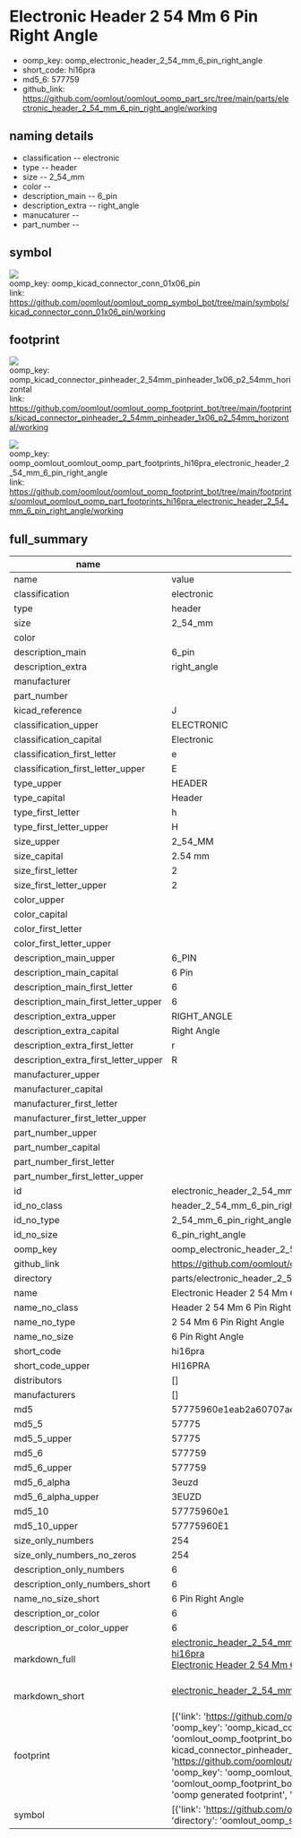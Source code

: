 # Electronic Header 2 54 Mm 6 Pin Right Angle

  
* oomp_key: oomp_electronic_header_2_54_mm_6_pin_right_angle 
* short_code: hi16pra
* md5_6: 577759  
* github_link: https://github.com/oomlout/oomlout_oomp_part_src/tree/main/parts/electronic_header_2_54_mm_6_pin_right_angle/working  
## naming details
* classification -- electronic
* type -- header
* size -- 2_54_mm
* color -- 
* description_main -- 6_pin
* description_extra -- right_angle
* manucaturer -- 
* part_number -- 



## symbol

![](symbol/{index}/working/working_600.png)  
oomp_key: oomp_kicad_connector_conn_01x06_pin  
link: https://github.com/oomlout/oomlout_oomp_symbol_bot/tree/main/symbols/kicad_connector_conn_01x06_pin/working  

## footprint

![](footprint/{index}/working/working_600.png)  
oomp_key: oomp_kicad_connector_pinheader_2_54mm_pinheader_1x06_p2_54mm_horizontal  
link: https://github.com/oomlout/oomlout_oomp_footprint_bot/tree/main/footprints/kicad_connector_pinheader_2_54mm_pinheader_1x06_p2_54mm_horizontal/working  

![](footprint/{index}/working/working_600.png)  
oomp_key: oomp_oomlout_oomlout_oomp_part_footprints_hi16pra_electronic_header_2_54_mm_6_pin_right_angle  
link: https://github.com/oomlout/oomlout_oomp_footprint_bot/tree/main/footprints/oomlout_oomlout_oomp_part_footprints_hi16pra_electronic_header_2_54_mm_6_pin_right_angle/working  

## full_summary
| name | value | 
| --- | --- | 
| name | value | 
| classification | electronic | 
| type | header | 
| size | 2_54_mm | 
| color |  | 
| description_main | 6_pin | 
| description_extra | right_angle | 
| manufacturer |  | 
| part_number |  | 
| kicad_reference | J | 
| classification_upper | ELECTRONIC | 
| classification_capital | Electronic | 
| classification_first_letter | e | 
| classification_first_letter_upper | E | 
| type_upper | HEADER | 
| type_capital | Header | 
| type_first_letter | h | 
| type_first_letter_upper | H | 
| size_upper | 2_54_MM | 
| size_capital | 2.54 mm | 
| size_first_letter | 2 | 
| size_first_letter_upper | 2 | 
| color_upper |  | 
| color_capital |  | 
| color_first_letter |  | 
| color_first_letter_upper |  | 
| description_main_upper | 6_PIN | 
| description_main_capital | 6 Pin | 
| description_main_first_letter | 6 | 
| description_main_first_letter_upper | 6 | 
| description_extra_upper | RIGHT_ANGLE | 
| description_extra_capital | Right Angle | 
| description_extra_first_letter | r | 
| description_extra_first_letter_upper | R | 
| manufacturer_upper |  | 
| manufacturer_capital |  | 
| manufacturer_first_letter |  | 
| manufacturer_first_letter_upper |  | 
| part_number_upper |  | 
| part_number_capital |  | 
| part_number_first_letter |  | 
| part_number_first_letter_upper |  | 
| id | electronic_header_2_54_mm_6_pin_right_angle | 
| id_no_class | header_2_54_mm_6_pin_right_angle | 
| id_no_type | 2_54_mm_6_pin_right_angle | 
| id_no_size | 6_pin_right_angle | 
| oomp_key | oomp_electronic_header_2_54_mm_6_pin_right_angle | 
| github_link | https://github.com/oomlout/oomlout_oomp_part_src/tree/main/parts/electronic_header_2_54_mm_6_pin_right_angle/working | 
| directory | parts/electronic_header_2_54_mm_6_pin_right_angle | 
| name | Electronic Header 2 54 Mm 6 Pin Right Angle | 
| name_no_class | Header 2 54 Mm 6 Pin Right Angle | 
| name_no_type | 2 54 Mm 6 Pin Right Angle | 
| name_no_size | 6 Pin Right Angle | 
| short_code | hi16pra | 
| short_code_upper | HI16PRA | 
| distributors | [] | 
| manufacturers | [] | 
| md5 | 57775960e1eab2a60707ae1970cdcd09 | 
| md5_5 | 57775 | 
| md5_5_upper | 57775 | 
| md5_6 | 577759 | 
| md5_6_upper | 577759 | 
| md5_6_alpha | 3euzd | 
| md5_6_alpha_upper | 3EUZD | 
| md5_10 | 57775960e1 | 
| md5_10_upper | 57775960E1 | 
| size_only_numbers | 254 | 
| size_only_numbers_no_zeros | 254 | 
| description_only_numbers | 6 | 
| description_only_numbers_short | 6 | 
| name_no_size_short | 6 Pin Right Angle | 
| description_or_color | 6 | 
| description_or_color_upper | 6 | 
| markdown_full | [electronic_header_2_54_mm_6_pin_right_angle](https://github.com/oomlout/oomlout_oomp_part_src/tree/main/parts/electronic_header_2_54_mm_6_pin_right_angle/working)<br>[hi16pra](https://github.com/oomlout/oomlout_oomp_part_src/tree/main/parts/electronic_header_2_54_mm_6_pin_right_angle/working)<br>[Electronic Header 2 54 Mm 6 Pin Right Angle](https://github.com/oomlout/oomlout_oomp_part_src/tree/main/parts/electronic_header_2_54_mm_6_pin_right_angle/working)<br><br> | 
| markdown_short | [electronic_header_2_54_mm_6_pin_right_angle](https://github.com/oomlout/oomlout_oomp_part_src/tree/main/parts/electronic_header_2_54_mm_6_pin_right_angle/working)<br><br> | 
| footprint | [{'link': 'https://github.com/oomlout/oomlout_oomp_footprint_bot/tree/main/foootprntss/kicad_connector_pinheader_2_54mm_pinheader_1x06_p2_54mm_horizontal', 'oomp_key': 'oomp_kicad_connector_pinheader_2_54mm_pinheader_1x06_p2_54mm_horizontal', 'directory': 'oomlout_oomp_footprint_bot/footprints/kicad_connector_pinheader_2_54mm_pinheader_1x06_p2_54mm_horizontal//working/working.kicad_mod', 'note': 'source footprint kicad_connector_pinheader_2_54mm_pinheader_1x06_p2_54mm_horizontal', 'index': 0}, {'link': 'https://github.com/oomlout/oomlout_oomp_footprint_bot/tree/main/foootprntss/oomlout_oomlout_oomp_part_footprints_hi16pra_electronic_header_2_54_mm_6_pin_right_angle', 'oomp_key': 'oomp_oomlout_oomlout_oomp_part_footprints_hi16pra_electronic_header_2_54_mm_6_pin_right_angle', 'directory': 'oomlout_oomp_footprint_bot/footprints/oomlout_oomlout_oomp_part_footprints_hi16pra_electronic_header_2_54_mm_6_pin_right_angle//working/working.kicad_mod', 'note': 'oomp generated footprint', 'index': 1}] | 
| symbol | [{'link': 'https://github.com/oomlout/oomlout_oomp_symbol_bot/tree/main/symbols/kicad_connector_conn_01x06_pin', 'oomp_key': 'oomp_kicad_connector_conn_01x06_pin', 'directory': 'oomlout_oomp_symbol_bot/symbols/kicad_connector_conn_01x06_pin//working/working.kicad_sym', 'index': 0}] | 
